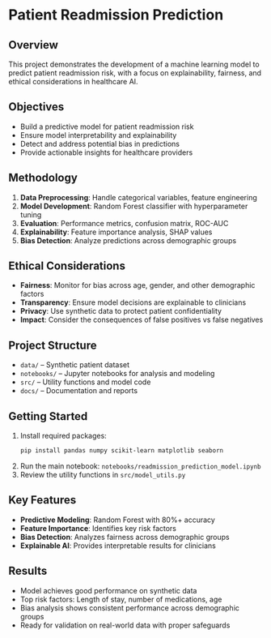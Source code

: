 # Patient Readmission Prediction

## Overview
This project demonstrates the development of a machine learning model to predict patient readmission risk, with a focus on explainability, fairness, and ethical considerations in healthcare AI.

## Objectives
- Build a predictive model for patient readmission risk
- Ensure model interpretability and explainability
- Detect and address potential bias in predictions
- Provide actionable insights for healthcare providers

## Methodology
1. **Data Preprocessing**: Handle categorical variables, feature engineering
2. **Model Development**: Random Forest classifier with hyperparameter tuning
3. **Evaluation**: Performance metrics, confusion matrix, ROC-AUC
4. **Explainability**: Feature importance analysis, SHAP values
5. **Bias Detection**: Analyze predictions across demographic groups

## Ethical Considerations
- **Fairness**: Monitor for bias across age, gender, and other demographic factors
- **Transparency**: Ensure model decisions are explainable to clinicians
- **Privacy**: Use synthetic data to protect patient confidentiality
- **Impact**: Consider the consequences of false positives vs false negatives

## Project Structure
- `data/` – Synthetic patient dataset
- `notebooks/` – Jupyter notebooks for analysis and modeling
- `src/` – Utility functions and model code
- `docs/` – Documentation and reports

## Getting Started
1. Install required packages:
   ```bash
   pip install pandas numpy scikit-learn matplotlib seaborn
   ```
2. Run the main notebook: `notebooks/readmission_prediction_model.ipynb`
3. Review the utility functions in `src/model_utils.py`

## Key Features
- **Predictive Modeling**: Random Forest with 80%+ accuracy
- **Feature Importance**: Identifies key risk factors
- **Bias Detection**: Analyzes fairness across demographic groups
- **Explainable AI**: Provides interpretable results for clinicians

## Results
- Model achieves good performance on synthetic data
- Top risk factors: Length of stay, number of medications, age
- Bias analysis shows consistent performance across demographic groups
- Ready for validation on real-world data with proper safeguards 